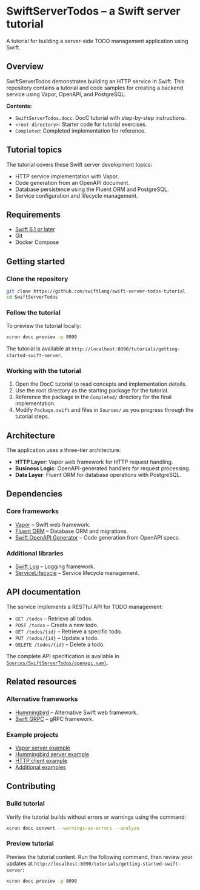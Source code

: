 # SwiftServerTodos – a Swift server tutorial

A tutorial for building a server-side TODO management application using Swift.

## Overview

SwiftServerTodos demonstrates building an HTTP service in Swift. This repository contains a tutorial and code samples for creating a backend service using Vapor, OpenAPI, and PostgreSQL.

**Contents:**
* `SwiftServerTodos.docc`: DocC tutorial with step-by-step instructions.
* `<root directory>`: Starter code for tutorial exercises.
* `Completed`: Completed implementation for reference.

## Tutorial topics

The tutorial covers these Swift server development topics:

* HTTP service implementation with Vapor.
* Code generation from an OpenAPI document.
* Database persistence using the Fluent ORM and PostgreSQL.
* Service configuration and lifecycle management.

## Requirements

* [Swift 6.1 or later](http://swift.org/install)
* Git
* Docker Compose

## Getting started

### Clone the repository

```bash
git clone https://github.com/swiftlang/swift-server-todos-tutorial
cd SwiftServerTodos
```

### Follow the tutorial

To preview the tutorial locally:

```bash
xcrun docc preview -p 8090
```

The tutorial is available at `http://localhost:8090/tutorials/getting-started-swift-server`.

### Working with the tutorial

1. Open the DocC tutorial to read concepts and implementation details.
2. Use the root directory as the starting package for the tutorial.
3. Reference the package in the `Completed/` directory for the final implementation.
4. Modify `Package.swift` and files in `Sources/` as you progress through the tutorial steps.

## Architecture

The application uses a three-tier architecture:

* **HTTP Layer**: Vapor web framework for HTTP request handling.
* **Business Logic**: OpenAPI-generated handlers for request processing.
* **Data Layer**: Fluent ORM for database operations with PostgreSQL.

## Dependencies

### Core frameworks
* [Vapor](https://vapor.codes) – Swift web framework.
* [Fluent ORM](https://docs.vapor.codes/fluent/overview/) – Database ORM and migrations.
* [Swift OpenAPI Generator](https://github.com/apple/swift-openapi-generator) – Code generation from OpenAPI specs.

### Additional libraries
* [Swift Log](https://swiftpackageindex.com/apple/swift-log/documentation/logging) – Logging framework.
* [ServiceLifecycle](https://github.com/swift-server/swift-service-lifecycle) – Service lifecycle management.

## API documentation

The service implements a RESTful API for TODO management:

* `GET /todos` – Retrieve all todos.
* `POST /todos` – Create a new todo.
* `GET /todos/{id}` – Retrieve a specific todo.
* `PUT /todos/{id}` – Update a todo.
* `DELETE /todos/{id}` – Delete a todo.

The complete API specification is available in [`Sources/SwiftServerTodos/openapi.yaml`](Completed/Sources/SwiftServerTodos/openapi.yaml).

## Related resources

### Alternative frameworks
* [Hummingbird](https://hummingbird.codes) – Alternative Swift web framework.
* [Swift GRPC](https://github.com/grpc/grpc-swift) – gRPC framework.

### Example projects
* [Vapor server example](https://github.com/apple/swift-openapi-generator/tree/main/Examples/hello-world-vapor-server-example)
* [Hummingbird server example](https://github.com/apple/swift-openapi-generator/tree/main/Examples/hello-world-hummingbird-server-example)
* [HTTP client example](https://github.com/apple/swift-openapi-generator/tree/main/Examples/hello-world-async-http-client-example)
* [Additional examples](https://github.com/apple/swift-openapi-generator/tree/main/Examples/)

## Contributing

### Build tutorial

Verify the tutorial builds without errors or warnings using the command:

```bash
xcrun docc convert --warnings-as-errors --analyze
```

### Preview tutorial

Preview the tutorial content. Run the following command, 
then review your updates at `http://localhost:8090/tutorials/getting-started-swift-server`:

```bash
xcrun docc preview -p 8090
```
